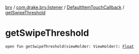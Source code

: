 [brv](../../index.md) / [com.drake.brv.listener](../index.md) / [DefaultItemTouchCallback](index.md) / [getSwipeThreshold](./get-swipe-threshold.md)

# getSwipeThreshold

`open fun getSwipeThreshold(viewHolder: ViewHolder): `[`Float`](https://kotlinlang.org/api/latest/jvm/stdlib/kotlin/-float/index.html)